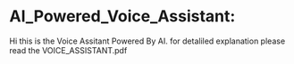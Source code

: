 # AI_Powered_Voice_Assistant: 
Hi this is the Voice Assitant Powered By AI.
for detaliled explanation please read the VOICE_ASSISTANT.pdf
